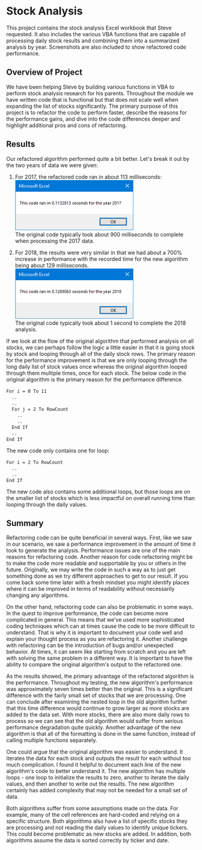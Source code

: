 # Stock Analysis
This project contains the stock analysis Excel workbook that Steve requested. It also includes the various VBA functions that are capable of processing daily stock results and combining them into a summarized analysis by year. Screenshots are also included to show refactored code performance.

## Overview of Project
We have been helping Steve by building various functions in VBA to perform stock analysis research for his parents. Throughout the module we have written code that is functional but that does not scale well when expanding the list of stocks significantly. The primary purpose of this project is to refactor the code to perform faster, describe the reasons for the performance gains, and dive into the code differences deeper and highlight additional pros and cons of refactoring.

## Results
Our refactored algorithm performed quite a bit better. Let's break it out by the two years of data we were given:
  1. For 2017, the refactored code ran in about 113 milliseconds:  
  ![2017 Refactored](https://github.com/haldud/stock-analysis/blob/main/Resources/VBA_Challenge_2017.png)  
  The original code typically took about 900 milliseconds to complete when processing the 2017 data.
  
  2. For 2018, the results were very similar in that we had about a 700% increase in performance with the recorded time for the new algorithm being about 129 milliseconds.  
  ![2018 Refactored](https://github.com/haldud/stock-analysis/blob/main/Resources/VBA_Challenge_2018.png)  
  The original code typically took about 1 second to complete the 2018 analysis.
  
If we look at the flow of the original algorithm that performed analysis on all stocks, we can perhaps follow the logic a little easier in that it is going stock by stock and looping through all of the daily stock rows. The primary reason for the performance improvement is that we are only looping through the long daily list of stock values once whereas the original algorithm looped through them multiple times, once for each stock. The below code in the original algorithm is the primary reason for the performance difference.
```
For i = 0 To 11  
  ..  
  ..  
  For j = 2 To RowCount  
    ..  
    ..  
  End If  
  ..  
End If
```  
  
The new code only contains one for loop:  
```
For i = 2 To RowCount
  ..
  ..
End If
```
  
The new code also contains some additional loops, but those loops are on the smaller list of stocks which is less impactful on overall running time than looping through the daily values.  

## Summary
Refactoring code can be quite beneficial in several ways. First, like we saw in our scenario, we saw a performance improvement in the amount of time it took to generate the analysis. Performance issues are one of the main reasons for refactoring code. Another reason for code refactoring might be to make the code more readable and supportable by you or others in the future. Originally, we may write the code in such a way as to just get something done as we try different approaches to get to our result. If you come back some time later with a fresh mindset you might identify places where it can be improved in terms of readability without necessarily changing any algorithms.

On the other hand, refactoring code can also be problematic in some ways. In the quest to improve performance, the code can become more complicated in general. This means that we've used more sophisticated coding techniques which can at times cause the code to be more difficult to understand. That is why it is important to document your code well and explain your thought process as you are refactoring it. Another challenge with refactoring can be the introduction of bugs and/or unexpected behavior. At times, it can seem like starting from scratch and you are left with solving the same problem in a different way. It is important to have the ability to compare the original algorithm's output to the refactored one.

As the results showed, the primary advantage of the refactored algorithm is the performance. Throughout my testing, the new algorithm's performance was approximately seven times better than the original. This is a significant difference with the fairly small set of stocks that we are processing. One can conclude after examining the nested loop in the old algorithm further that this time difference would continue to grow larger as more stocks are added to the data set. With more stocks, there are also more daily rows to process so we can see that the old algorithm would suffer from serious performance degradation quite quickly. Another advantage of the new algorithm is that all of the formatting is done in the same function, instead of calling multiple functions separately.

One could argue that the original algorithm was easier to understand. It iterates the data for each stock and outputs the result for each without too much complication. I found it helpful to document each line of the new algorithm's code to better understand it. The new algorithm has multiple loops - one loop to initialize the results to zero, another to iterate the daily values, and then another to write out the results. The new algorithm certainly has added complexity that may not be needed for a small set of data.

Both algorithms suffer from some assumptions made on the data. For example, many of the cell references are hard-coded and relying on a specific structure. Both algorithms also have a list of specific stocks they are processing and not reading the daily values to identify unique tickers. This could become problematic as new stocks are added. In addition, both algorithms assume the data is sorted correctly by ticker and date.


